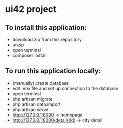 # ui42 project

## To install this application:

- download zip from this repository
- unzip
- open terminal
- composer install

## To run this application locally:

- (manually) create database
- edit .env file and set up connection to the database
- open terminal
- php artisan migrate
- php artisan data:import
- php artisan serve
- http://127.0.0.1:8000 -> homepage
- http://127.0.0.1:8000/detail/{id} -> city detail
